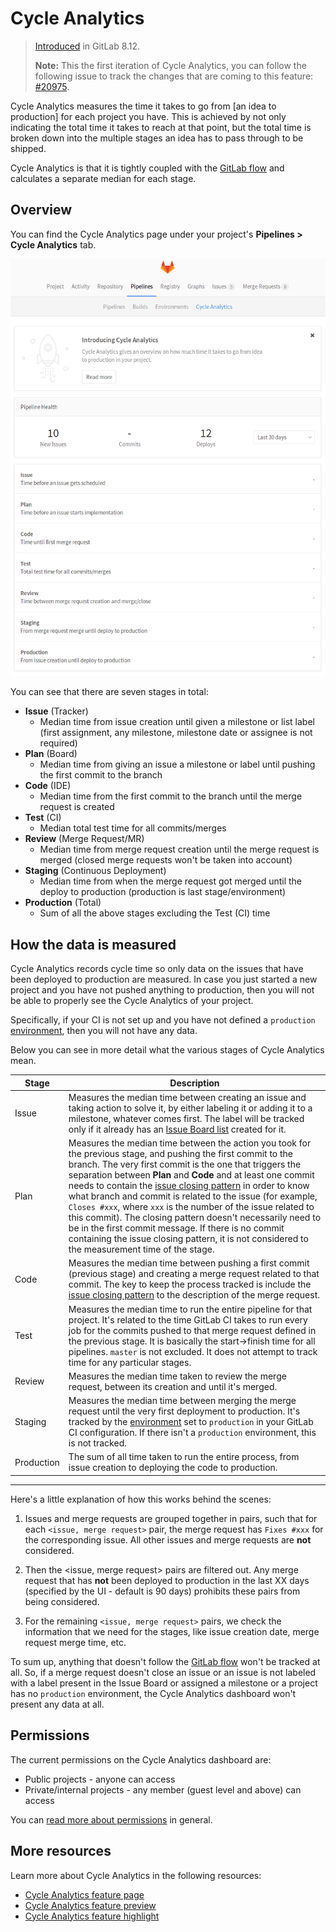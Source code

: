 # Cycle Analytics

> [Introduced][ce-5986] in GitLab 8.12.
>
> **Note:**
This the first iteration of Cycle Analytics, you can follow the following issue
to track the changes that are coming to this feature: [#20975][ce-20975].

Cycle Analytics measures the time it takes to go from [an idea to production] for
each project you have. This is achieved by not only indicating the total time it
takes to reach at that point, but the total time is broken down into the
multiple stages an idea has to pass through to be shipped.

Cycle Analytics is that it is tightly coupled with the [GitLab flow] and
calculates a separate median for each stage.

## Overview

You can find the Cycle Analytics page under your project's **Pipelines > Cycle
Analytics** tab.

![Cycle Analytics landing page](img/cycle_analytics_landing_page.png)

You can see that there are seven stages in total:

- **Issue** (Tracker)
    - Median time from issue creation until given a milestone or list label
      (first assignment, any milestone, milestone date or assignee is not required)
- **Plan** (Board)
    - Median time from giving an issue a milestone or label until pushing the
      first commit to the branch
- **Code** (IDE)
    - Median time from the first commit to the branch until the merge request is
      created
- **Test** (CI)
    - Median total test time for all commits/merges
- **Review** (Merge Request/MR)
    - Median time from merge request creation until the merge request is merged
      (closed merge requests won't be taken into account)
- **Staging** (Continuous Deployment)
    - Median time from when the merge request got merged until the deploy to
      production (production is last stage/environment)
- **Production** (Total)
   - Sum of all the above stages excluding the Test (CI) time

## How the data is measured

Cycle Analytics records cycle time so only data on the issues that have been
deployed to production are measured. In case you just started a new project and
you have not pushed anything to production, then you will not be able to
properly see the Cycle Analytics of your project.

Specifically, if your CI is not set up and you have not defined a `production`
[environment], then you will not have any data.

Below you can see in more detail what the various stages of Cycle Analytics mean.

| **Stage** | **Description** |
| --------- | --------------- |
| Issue     | Measures the median time between creating an issue and taking action to solve it, by either labeling it or adding it to a milestone, whatever comes first. The label will be tracked only if it already has an [Issue Board list][board] created for it. |
| Plan      | Measures the median time between the action you took for the previous stage, and pushing the first commit to the branch. The very first commit is the one that triggers the separation between **Plan** and **Code** and at least one commit needs to contain the [issue closing pattern] in order to know what branch and commit is related to the issue (for example, `Closes #xxx`, where `xxx` is the number of the issue related to this commit). The closing pattern doesn't necessarily need to be in the first commit message. If there is no commit containing the issue closing pattern, it is not considered to the measurement time of the stage. |
| Code      | Measures the median time between pushing a first commit (previous stage) and creating a merge request related to that commit. The key to keep the process tracked is include the [issue closing pattern] to the description of the merge request. |
| Test      | Measures the median time to run the entire pipeline for that project. It's related to the time GitLab CI takes to run every job for the commits pushed to that merge request defined in the previous stage. It is basically the start->finish time for all pipelines. `master` is not excluded. It does not attempt to track time for any particular stages. |
| Review    | Measures the median time taken to review the merge request, between its creation and until it's merged. |
| Staging   | Measures the median time between merging the merge request until the very first deployment to production. It's tracked by the [environment] set to `production` in your GitLab CI configuration. If there isn't a `production` environment, this is not tracked. |
| Production| The sum of all time taken to run the entire process, from issue creation to deploying the code to production. |

---

Here's a little explanation of how this works behind the scenes:

1. Issues and merge requests are grouped together in pairs, such that for each
   `<issue, merge request>` pair, the merge request has `Fixes #xxx` for the
   corresponding issue. All other issues and merge requests are **not** considered.

1. Then the <issue, merge request> pairs are filtered out. Any merge request
   that has **not** been deployed to production in the last XX days (specified
   by the UI - default is 90 days) prohibits these pairs from being considered.

1. For the remaining `<issue, merge request>` pairs, we check the information that
   we need for the stages, like issue creation date, merge request merge time,
   etc.

To sum up, anything that doesn't follow the [GitLab flow] won't be tracked at all.
So, if a merge request doesn't close an issue or an issue is not labeled with a
label present in the Issue Board or assigned a milestone or a project has no
`production` environment, the Cycle Analytics dashboard won't present any data
at all.

## Permissions

The current permissions on the Cycle Analytics dashboard are:

- Public projects - anyone can access
- Private/internal projects - any member (guest level and above) can access

You can [read more about permissions][permissions] in general.

## More resources

Learn more about Cycle Analytics in the following resources:

- [Cycle Analytics feature page](https://about.gitlab.com/solutions/cycle-analytics/)
- [Cycle Analytics feature preview](https://about.gitlab.com/2016/09/16/feature-preview-introducing-cycle-analytics/)
- [Cycle Analytics feature highlight](https://about.gitlab.com/2016/09/21/cycle-analytics-feature-highlight/)


[ce-5986]: https://gitlab.com/gitlab-org/gitlab-ce/merge_requests/5986
[ce-20975]: https://gitlab.com/gitlab-org/gitlab-ce/issues/20975
[GitLab flow]: ../../workflow/gitlab_flow.md
[permissions]: ../permissions.md
[environment]: ../../ci/yaml/README.md#environment
[board]: issue_board.md#creating-a-new-list
[idea to production]: https://about.gitlab.com/2016/08/05/continuous-integration-delivery-and-deployment-with-gitlab/#from-idea-to-production-with-gitlab
[issue closing pattern]: issues/automatic_issue_closing.md
